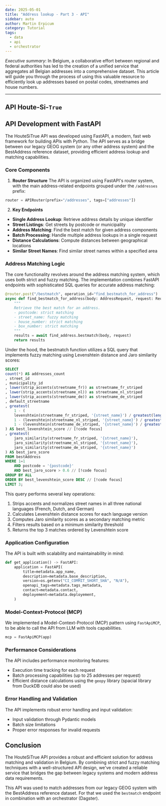 ```yaml
---
date: 2025-05-01
title: "Address lookup - Part 3 - API"
sidebar: auto
author: Martin Erpicum
category: Tutorial
tags:
  - data
  - api
  - orchestrator
---
```


_Executive summary_: In Belgium, a collaborative effort between regional and federal authorities has led to the creation of a unified service that aggregates all Belgian addresses into a comprehensive dataset. This article will guide you through the process of using this valuable resource to efficiently look up addresses based on postal codes, streetnames and house numbers.

---

## API Houte-Si-`True`

<ImageCenter src="https://i.imgur.com/GJNQQJA.png" alt="Houte Si True" width="300" />

## API Development with FastAPI

The HouteSiTrue API was developed using FastAPI, a modern, fast web framework for building APIs with Python. The API serves as a bridge between our legacy GEOG system (or any other address system) and the BestAddress reference dataset, providing efficient address lookup and matching capabilities.

### Core Components

1. **Router Structure**
The API is organized using FastAPI's router system, with the main address-related endpoints grouped under the `/addresses` prefix:

```python
router = APIRouter(prefix="/addresses", tags=["addresses"])
```

2. **Key Endpoints**

- **Single Address Lookup**: Retrieve address details by unique identifier
- **Street Listings**: Get streets by postcode or municipality
- **Address Matching**: Find the best match for given address components
- **Batch Processing**: Handle multiple address lookups in a single request
- **Distance Calculations**: Compute distances between geographical locations
- **Similar Street Names**: Find similar street names within a specified area

### Address Matching Logic

The core functionality revolves around the address matching system, which uses both strict and fuzzy matching. The implementation combines FastAPI endpoints with sophisticated SQL queries for accurate address matching:

```python
@router.post("/bestmatch", operation_id="find_bestmatch_for_address")
async def find_bestmatch_for_address(body: AddressRequest, request: Request):
    """
    Retrieve the best match for an address.
    - postcode: strict matching
    - street_name: fuzzy matching
    - house_number: strict matching
    - box_number: strict matching
    """
    results = await find_address.bestmatch(body, request)
    return results
```

Under the hood, the bestmatch function utilizes a SQL query that implements fuzzy matching using Levenshtein distance and Jaro similarity scores:

```sql
SELECT
count(*) AS addresses_count
, street_id
, municipality_id
, lower(strip_accents(streetname_fr)) as streetname_fr_striped
, lower(strip_accents(streetname_nl)) as streetname_nl_striped
, lower(strip_accents(streetname_de)) as streetname_de_striped
, default_streetname
, greatest(
    1 - (
    levenshtein(streetname_fr_striped, '{street_name}') / greatest(length(streetname_fr_striped), length('{street_name}'))), // [!code focus]
    1 - (levenshtein(streetname_nl_striped, '{street_name}') / greatest(length(streetname_nl_striped), length('{street_name}'))), // [!code focus]
    1 - (levenshtein(streetname_de_striped, '{street_name}') / greatest(length(streetname_de_striped), length('{street_name}'))) // [!code focus]
) AS best_levenshtein_score // [!code focus]
, greatest(
    jaro_similarity(streetname_fr_striped, '{street_name}'),
    jaro_similarity(streetname_nl_striped, '{street_name}'),
    jaro_similarity(streetname_de_striped, '{street_name}')
) AS best_jaro_score
FROM bestAddress
WHERE 1=1
    AND postcode = '{postcode}'
    AND best_jaro_score > 0.6 // [!code focus]
GROUP BY ALL
ORDER BY best_levenshtein_score DESC // [!code focus]
LIMIT 3;
```

This query performs several key operations:
1. Strips accents and normalizes street names in all three national languages (French, Dutch, and German)
2. Calculates Levenshtein distance scores for each language version
3. Computes Jaro similarity scores as a secondary matching metric
4. Filters results based on a minimum similarity threshold
5. Returns the top 3 matches ordered by Levenshtein score

### Application Configuration

The API is built with scalability and maintainability in mind:

```python
def get_application() -> FastAPI:
    application = FastAPI(
        title=metadata.app_name,
        description=metadata.base_description,
        version=os.getenv("CI_COMMIT_SHORT_SHA", "N/A"),
        openapi_tags=metadata.tags_metadata,
        contact=metadata.contact,
        deployement=metadata.deployement,
    )
```

### Model-Context-Protocol (MCP)

We implemented a Model-Context-Protocol (MCP) pattern using `FastApiMCP`, to be able to call the API from LLM with tools capabilities.

```python
mcp = FastApiMCP(app)
```

### Performance Considerations

The API includes performance monitoring features:
- Execution time tracking for each request
- Batch processing capabilities (up to 25 addresses per request)
- Efficient distance calculations using the `geopy` library (spacial library from DuckDB could also be used)

### Error Handling and Validation

The API implements robust error handling and input validation:
- Input validation through Pydantic models
- Batch size limitations
- Proper error responses for invalid requests

## Conclusion

The HouteSiTrue API provides a robust and efficient solution for address matching and validation in Belgium. By combining strict and fuzzy matching techniques with a well-structured API design, we've created a reliable service that bridges the gap between legacy systems and modern address data requirements.

This API was used to match addresses from our legacy GEOG system with the BestAddress reference dataset. For that we used the `bestmatch` endpoint in combination with an orchestrator (Dagster).